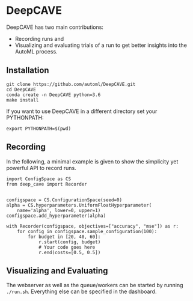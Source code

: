 # DeepCAVE

DeepCAVE has two main contributions:
- Recording runs and
- Visualizing and evaluating trials of a run to get better insights into the AutoML process.


## Installation

```
git clone https://github.com/automl/DeepCAVE.git
cd DeepCAVE
conda create -n DeepCAVE python=3.6
make install
```

If you want to use DeepCAVE in a different directory set your PYTHONPATH:
```
export PYTHONPATH=$(pwd)
```


## Recording

In the following, a minimal example is given to show the simplicity yet powerful API to record runs.

```
import ConfigSpace as CS
from deep_cave import Recorder


configspace = CS.ConfigurationSpace(seed=0)
alpha = CS.hyperparameters.UniformFloatHyperparameter(
    name='alpha', lower=0, upper=1)
configspace.add_hyperparameter(alpha)

with Recorder(configspace, objectives=["accuracy", "mse"]) as r:
    for config in configspace.sample_configuration(100):
        for budget in [20, 40, 60]:
            r.start(config, budget)
            # Your code goes here
            r.end(costs=[0.5, 0.5])
````


## Visualizing and Evaluating

The webserver as well as the queue/workers can be started by running ``` ./run.sh ```. Everything
else can be specified in the dashboard.

